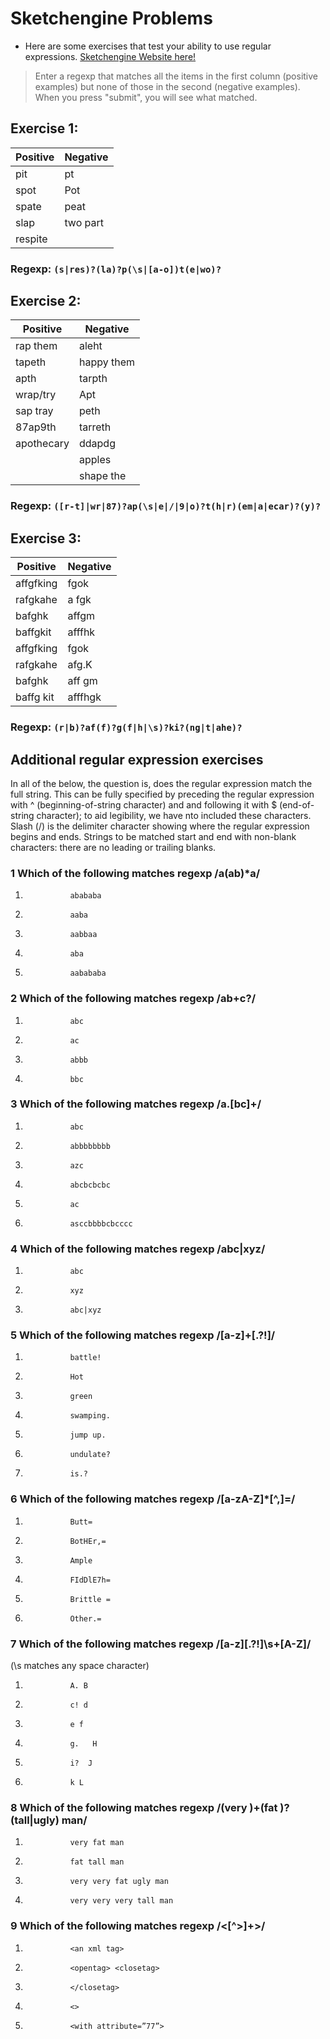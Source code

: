 # Sketchengine Problems

- Here are some exercises that test your ability to use regular expressions.
  [Sketchengine Website here!](https://regex.sketchengine.co.uk/)

> Enter a regexp that matches all the items in the first column (positive examples) but none
> of those in the second (negative examples). When you press "submit", you will see what matched.

## Exercise 1:

| Positive | Negative |
| -------- | -------- |
| pit      | pt       |
| spot     | Pot      |
| spate    | peat     |
| slap     | two part |
| respite  |          |

### Regexp: `(s|res)?(la)?p(\s|[a-o])t(e|wo)?`

## Exercise 2:

| Positive   | Negative   |
| ---------- | ---------- |
| rap them   | aleht      |
| tapeth     | happy them |
| apth       | tarpth     |
| wrap/try   | Apt        |
| sap tray   | peth       |
| 87ap9th    | tarreth    |
| apothecary | ddapdg     |
|            | apples     |
|            | shape the  |

### Regexp: `([r-t]|wr|87)?ap(\s|e|/|9|o)?t(h|r)(em|a|ecar)?(y)?`

## Exercise 3:

| Positive  | Negative |
| --------- | -------- |
| affgfking | fgok     |
| rafgkahe  | a fgk    |
| bafghk    | affgm    |
| baffgkit  | afffhk   |
| affgfking | fgok     |
| rafgkahe  | afg.K    |
| bafghk    | aff gm   |
| baffg kit | afffhgk  |

### Regexp: `(r|b)?af(f)?g(f|h|\s)?ki?(ng|t|ahe)?`

## Additional regular expression exercises

In all of the below, the question is, does the regular expression match the full string. This can be fully specified by preceding the regular expression with ^ (beginning-of-string character) and and following it with $ (end-of-string character); to aid legibility, we have nto included these characters. Slash (/) is the delimiter character showing where the regular expression begins and ends. Strings to be matched start and end with non-blank characters: there are no leading or trailing blanks.

### 1 Which of the following matches regexp /a(ab)\*a/

1.               abababa
2.               aaba
3.               aabbaa
4.               aba
5.               aabababa

### 2 Which of the following matches regexp /ab+c?/

1.               abc
2.               ac
3.               abbb
4.               bbc

### 3 Which of the following matches regexp /a.[bc]+/

1.               abc
2.               abbbbbbbb
3.               azc
4.               abcbcbcbc
5.               ac
6.               asccbbbbcbcccc

### 4 Which of the following matches regexp /abc|xyz/

1.               abc
2.               xyz
3.               abc|xyz

### 5 Which of the following matches regexp /[a-z]+[\.\?!]/

1.               battle!
2.               Hot
3.               green
4.               swamping.
5.               jump up.
6.               undulate?
7.               is.?

### 6 Which of the following matches regexp /[a-zA-Z]\*[^,]=/

1.               Butt=
2.               BotHEr,=
3.               Ample
4.               FIdDlE7h=
5.               Brittle =
6.               Other.=

### 7 Which of the following matches regexp /[a-z][\.\?!]\s+[A-Z]/

(\s matches any space character)

1.               A. B
2.               c! d
3.               e f
4.               g.   H
5.               i?  J
6.               k L

### 8 Which of the following matches regexp /(very )+(fat )?(tall|ugly) man/

1.               very fat man
2.               fat tall man
3.               very very fat ugly man
4.               very very very tall man

### 9 Which of the following matches regexp /<[^>]+>/

1.               <an xml tag>
2.               <opentag> <closetag>
3.               </closetag>
4.               <>
5.               <with attribute=”77”>
